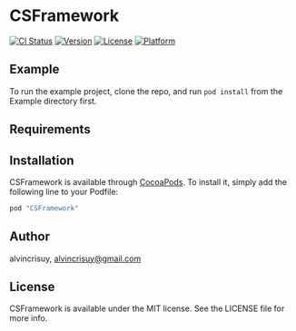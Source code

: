 # CSFramework

[![CI Status](http://img.shields.io/travis/codedswitch/CSFramework.svg?style=flat)](https://travis-ci.org/codedswitch/CSFramework)
[![Version](https://img.shields.io/cocoapods/v/CSFramework.svg?style=flat)](http://cocoapods.org/pods/CSFramework)
[![License](https://img.shields.io/cocoapods/l/CSFramework.svg?style=flat)](http://cocoapods.org/pods/CSFramework)
[![Platform](https://img.shields.io/cocoapods/p/CSFramework.svg?style=flat)](http://cocoapods.org/pods/CSFramework)

## Example

To run the example project, clone the repo, and run `pod install` from the Example directory first.

## Requirements

## Installation

CSFramework is available through [CocoaPods](http://cocoapods.org). To install
it, simply add the following line to your Podfile:

```ruby
pod "CSFramework"
```

## Author

alvincrisuy, alvincrisuy@gmail.com

## License

CSFramework is available under the MIT license. See the LICENSE file for more info.
